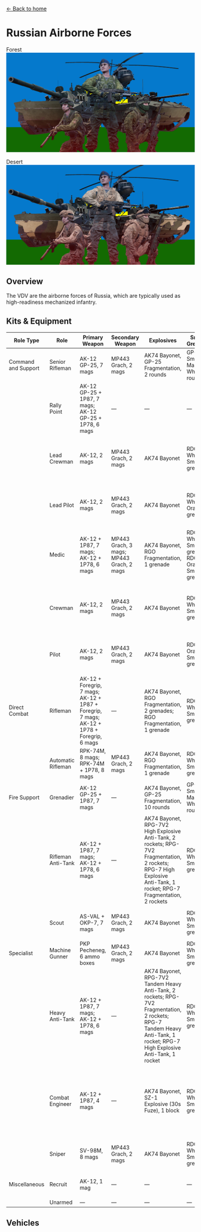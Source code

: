 [← Back to home](../README.md)

# Russian Airborne Forces

Forest
![Russian Airborne Forces - Forest Camo](./russian-airborne-forces-forest.png)

Desert
![Russian Airborne Forces - Desert Camo](./russian-airborne-forces-desert.png)

## Overview
The VDV are the airborne forces of Russia, which are typically used as high-readiness mechanized infantry.

## Kits & Equipment
| Role Type           | Role                  | Primary Weapon                                              | Secondary Weapon                      | Explosives                                                        | Smoke Grenades                                            | Medical Supplies                | Addtl. Equipment                                             |
|---------------------|-----------------------|-------------------------------------------------------------|---------------------------------------|------------------------------------------------------------------|-----------------------------------------------------------|---------------------------------|-------------------------------------------------------------|
| Command and Support | Senior Rifleman       | AK-12 GP-25, 7 mags                                          | MP443 Grach, 2 mags                   | AK74 Bayonet, GP-25 Fragmentation, 2 rounds                      | GP-25 Smoke Marker White, 6 rounds                          | Field Dressing, 2 packages      | Russian Field Binoculars                                     |
|                     | Rally Point           | AK-12 GP-25 + 1P87, 7 mags; AK-12 GP-25 + 1P78, 6 mags       | —                                     | —                                                                | —                                                         | —                               | —                                                           |
|                     | Lead Crewman          | AK-12, 2 mags                                                | MP443 Grach, 2 mags                   | AK74 Bayonet                                                    | RDG2 White Smoke, 2 grenades                                | Field Dressing, 2 packages      | Russian Field Binoculars, Vehicle Repair Tools, Rally Point |
|                     | Lead Pilot            | AK-12, 2 mags                                                | MP443 Grach, 2 mags                   | AK74 Bayonet                                                    | RDG2 White Orange, 2 grenades                               | Field Dressing, 2 packages      | Russian Field Binoculars, Vehicle Repair Tools, Rally Point |
|                     | Medic                 | AK-12 + 1P87, 7 mags; AK-12 + 1P78, 6 mags                   | MP443 Grach, 3 mags; MP443 Grach, 2 mags | AK74 Bayonet, RGO Fragmentation, 1 grenade                       | RDG2 White Smoke, 2 grenades; RDG2 Orange Smoke, 2 grenades | Field Dressing, 9 packages      | Medical Kit, MPL50 Spade, Russian Field Binoculars          |
|                     | Crewman               | AK-12, 2 mags                                                | MP443 Grach, 2 mags                   | AK74 Bayonet                                                    | RDG2 White Smoke, 2 grenades                                | Field Dressing, 2 packages      | MPL50 Spade, Russian Field Binoculars, Vehicle Repair Tools |
|                     | Pilot                 | AK-12, 2 mags                                                | MP443 Grach, 2 mags                   | AK74 Bayonet                                                    | RDG2 Orange Smoke, 2 grenades                               | Field Dressing, 2 packages      | Russian Field Binoculars, Vehicle Repair Tools              |
| Direct Combat       | Rifleman              | AK-12 + Foregrip, 7 mags; AK-12 + 1P87 + Foregrip, 7 mags; AK-12 + 1P78 + Foregrip, 6 mags | —                                     | AK74 Bayonet, RGO Fragmentation, 2 grenades; RGO Fragmentation, 1 grenade | RDG2 White Smoke, 2 grenades                                | Field Dressing, 2 packages      | MPL50 Spade, Ammo Bag, Russian Field Binoculars             |
|                     | Automatic Rifleman    | RPK-74M, 8 mags; RPK-74M + 1P78, 8 mags                      | MP443 Grach, 2 mags                   | AK74 Bayonet, RGO Fragmentation, 1 grenade                       | RDG2 White Smoke, 2 grenades                                | Field Dressing, 2 packages      | MPL50 Spade, Russian Field Binoculars                       |
| Fire Support        | Grenadier             | AK-12 GP-25 + 1P87, 7 mags                                   | —                                     | AK74 Bayonet, GP-25 Fragmentation, 10 rounds                     | GP-25 Smoke Marker White, 6 rounds                          | Field Dressing, 2 packages      | MPL50 Spade                                                 |
|                     | Rifleman Anti-Tank    | AK-12 + 1P87, 7 mags; AK-12 + 1P78, 6 mags                   | —                                     | AK74 Bayonet, RPG-7V2 High Explosive Anti-Tank, 2 rockets; RPG-7V2 Fragmentation, 2 rockets; RPG-7 High Explosive Anti-Tank, 1 rocket; RPG-7 Fragmentation, 2 rockets | RDG2 White Smoke, 2 grenades                                | Field Dressing, 2 packages      | MPL50 Spade, Russian Field Binoculars                       |
|                     | Scout                 | AS-VAL + OKP-7, 7 mags                                       | MP443 Grach, 2 mags                   | AK74 Bayonet                                                    | RDG2 White Smoke, 2 grenades                                | Field Dressing, 2 packages      | MPL50 Spade, Russian Field Binoculars                       |
| Specialist          | Machine Gunner        | PKP Pecheneg, 6 ammo boxes                                   | MP443 Grach, 2 mags                   | AK74 Bayonet                                                    | RDG2 White Smoke, 2 grenades                                | Field Dressing, 2 packages      | MPL50 Spade                                                 |
|                     | Heavy Anti-Tank       | AK-12 + 1P87, 7 mags; AK-12 + 1P78, 6 mags                   | —                                     | AK74 Bayonet, RPG-7V2 Tandem Heavy Anti-Tank, 2 rockets; RPG-7V2 Fragmentation, 2 rockets; RPG-7 Tandem Heavy Anti-Tank, 1 rocket; RPG-7 High Explosive Anti-Tank, 1 rocket | RDG2 White Smoke, 2 grenades                                | Field Dressing, 2 packages      | MPL50 Spade, Russian Field Binoculars                       |
|                     | Combat Engineer       | AK-12 + 1P87, 4 mags                                         | —                                     | AK74 Bayonet, SZ-1 Explosive (30s Fuze), 1 block                 | RDG2 White Smoke, 2 grenades                                | Field Dressing, 2 packages      | MPL50 Spade, Vehicle Repair Tools, Sandbags, Razor Wire, Russian Field Binoculars |
|                     | Sniper                | SV-98M, 8 mags                                               | MP443 Grach, 2 mags                   | AK74 Bayonet                                                    | RDG2 White Smoke, 2 grenades                                | Field Dressing, 2 packages      | MPL50 Spade, Russian Field Binoculars                       |
| Miscellaneous       | Recruit               | AK-12, 1 mag                                                 | —                                     | —                                                                | —                                                         | Field Dressing, 1 package       | MPL50 Spade                                                 |
|                     | Unarmed               | —                                                           | —                                     | —                                                                | —                                                         | —                               | —                                                           |


## Vehicles